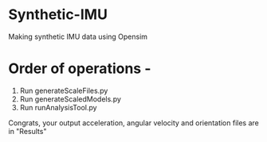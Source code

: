 # Synthetic-IMU
 Making synthetic IMU data using Opensim

# Order of operations - 
1. Run generateScaleFiles.py
2. Run generateScaledModels.py
3. Run runAnalysisTool.py

Congrats, your output acceleration, angular velocity and orientation files are in "Results"

